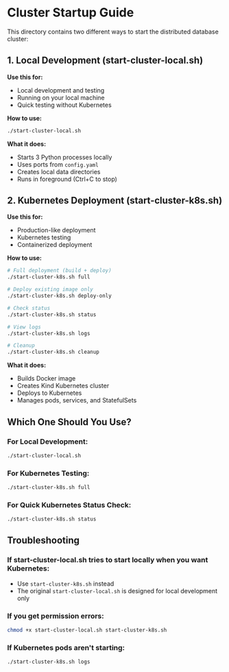 # Cluster Startup Guide

This directory contains two different ways to start the distributed database cluster:

## 1. Local Development (start-cluster-local.sh)

**Use this for:**
- Local development and testing
- Running on your local machine
- Quick testing without Kubernetes

**How to use:**
```bash
./start-cluster-local.sh
```

**What it does:**
- Starts 3 Python processes locally
- Uses ports from `config.yaml`
- Creates local data directories
- Runs in foreground (Ctrl+C to stop)

## 2. Kubernetes Deployment (start-cluster-k8s.sh)

**Use this for:**
- Production-like deployment
- Kubernetes testing
- Containerized deployment

**How to use:**
```bash
# Full deployment (build + deploy)
./start-cluster-k8s.sh full

# Deploy existing image only
./start-cluster-k8s.sh deploy-only

# Check status
./start-cluster-k8s.sh status

# View logs
./start-cluster-k8s.sh logs

# Cleanup
./start-cluster-k8s.sh cleanup
```

**What it does:**
- Builds Docker image
- Creates Kind Kubernetes cluster
- Deploys to Kubernetes
- Manages pods, services, and StatefulSets

## Which One Should You Use?

### For Local Development:
```bash
./start-cluster-local.sh
```

### For Kubernetes Testing:
```bash
./start-cluster-k8s.sh full
```

### For Quick Kubernetes Status Check:
```bash
./start-cluster-k8s.sh status
```

## Troubleshooting

### If start-cluster-local.sh tries to start locally when you want Kubernetes:
- Use `start-cluster-k8s.sh` instead
- The original `start-cluster-local.sh` is designed for local development only

### If you get permission errors:
```bash
chmod +x start-cluster-local.sh start-cluster-k8s.sh
```

### If Kubernetes pods aren't starting:
```bash
./start-cluster-k8s.sh logs
``` 